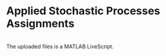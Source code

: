 # Applied Stochastic Processes Assignments
<html>
  <body>
    <br>
    The uploaded files is a MATLAB LiveScript.
  </body>
</html>
  
